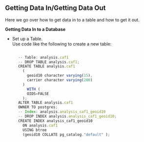 Getting Data In/Getting Data Out
--------------------------------
Here we go over how to get data in to a table and how to get it out.

**Getting Data In to a Database**
- Set up a Table.  
Use code like the following to create a new table:

```javascript 
 
      -- Table: analysis.caf1
      -- DROP TABLE analysis.caf1;
      CREATE TABLE analysis.caf1
        (
          geoid10 character varying(15),
          carrier character varying(200)
        )
          WITH (
          OIDS=FALSE
        );
      ALTER TABLE analysis.caf1
      OWNER TO postgres;
      -- Index: analysis.analysis_caf1_geoid10
      -- DROP INDEX analysis.analysis_caf1_geoid10;
      CREATE INDEX analysis_caf1_geoid10
        ON analysis.caf1
        USING btree
        (geoid10 COLLATE pg_catalog."default" );
```
